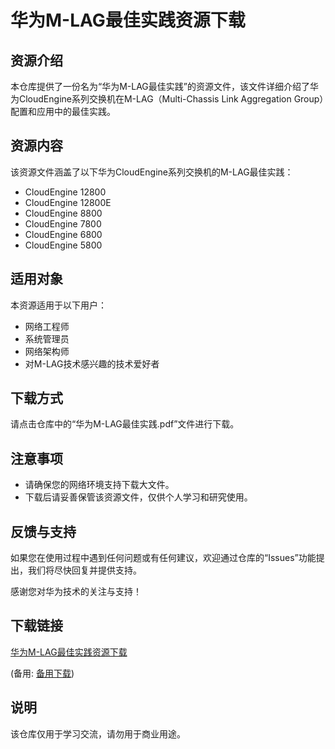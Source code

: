 # 华为M-LAG最佳实践资源下载

## 资源介绍

本仓库提供了一份名为“华为M-LAG最佳实践”的资源文件，该文件详细介绍了华为CloudEngine系列交换机在M-LAG（Multi-Chassis Link Aggregation Group）配置和应用中的最佳实践。

## 资源内容

该资源文件涵盖了以下华为CloudEngine系列交换机的M-LAG最佳实践：

- CloudEngine 12800
- CloudEngine 12800E
- CloudEngine 8800
- CloudEngine 7800
- CloudEngine 6800
- CloudEngine 5800

## 适用对象

本资源适用于以下用户：

- 网络工程师
- 系统管理员
- 网络架构师
- 对M-LAG技术感兴趣的技术爱好者

## 下载方式

请点击仓库中的“华为M-LAG最佳实践.pdf”文件进行下载。

## 注意事项

- 请确保您的网络环境支持下载大文件。
- 下载后请妥善保管该资源文件，仅供个人学习和研究使用。

## 反馈与支持

如果您在使用过程中遇到任何问题或有任何建议，欢迎通过仓库的“Issues”功能提出，我们将尽快回复并提供支持。

感谢您对华为技术的关注与支持！

## 下载链接
[华为M-LAG最佳实践资源下载](https://pan.quark.cn/s/5ab83fdf5887) 

(备用: [备用下载](https://pan.baidu.com/s/18Tro6xY9kB3wpgbiogVQOQ?pwd=1234))

## 说明

该仓库仅用于学习交流，请勿用于商业用途。
